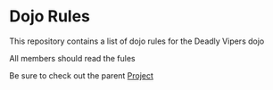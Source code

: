Dojo Rules
==========

This repository contains a list of dojo rules for the Deadly Vipers dojo

All members should read the fules

Be sure to check out the parent [Project](https://github.com/deadlyvipers)
